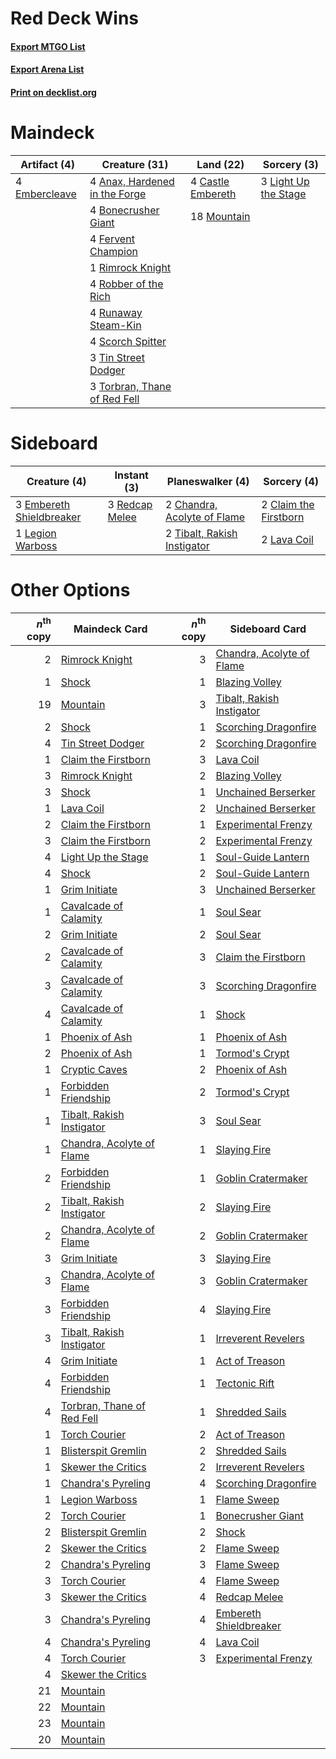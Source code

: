 # Red Deck Wins

#### [Export MTGO List](../collection/Red%20Deck%20Wins/Red%20Deck%20Wins.txt)
#### [Export Arena List](../collection/Red%20Deck%20Wins/Red%20Deck%20Wins_arena.txt)
#### [Print on decklist.org](http://decklist.org/?deckmain=4%09Anax,%20Hardened%20in%20the%20Forge%0A4%09Bonecrusher%20Giant%0A4%09Castle%20Embereth%0A4%09Embercleave%0A4%09Fervent%20Champion%0A3%09Light%20Up%20the%20Stage%0A18%09Mountain%0A1%09Rimrock%20Knight%0A4%09Robber%20of%20the%20Rich%0A4%09Runaway%20Steam-Kin%0A4%09Scorch%20Spitter%0A3%09Tin%20Street%20Dodger%0A3%09Torbran,%20Thane%20of%20Red%20Fell&deckside=2%09Chandra,%20Acolyte%20of%20Flame%0A2%09Claim%20the%20Firstborn%0A3%09Embereth%20Shieldbreaker%0A2%09Lava%20Coil%0A1%09Legion%20Warboss%0A3%09Redcap%20Melee%0A2%09Tibalt,%20Rakish%20Instigator)
# Maindeck

|                                      Artifact (4)                                      |                                             Creature (31)                                              |                                         Land (22)                                          |                                          Sorcery (3)                                          |
|----------------------------------------------------------------------------------------|--------------------------------------------------------------------------------------------------------|--------------------------------------------------------------------------------------------|-----------------------------------------------------------------------------------------------|
|4 [Embercleave](http://gatherer.wizards.com/Pages/Card/Details.aspx?multiverseid=473082)|4 [Anax, Hardened in the Forge](http://gatherer.wizards.com/Pages/Card/Details.aspx?multiverseid=476376)|4 [Castle Embereth](http://gatherer.wizards.com/Pages/Card/Details.aspx?multiverseid=473201)|3 [Light Up the Stage](http://gatherer.wizards.com/Pages/Card/Details.aspx?multiverseid=457251)|
|                                                                                        |4 [Bonecrusher Giant](http://gatherer.wizards.com/Pages/Card/Details.aspx?multiverseid=473077)          |18 [Mountain](http://gatherer.wizards.com/Pages/Card/Details.aspx?multiverseid=439859)      |                                                                                               |
|                                                                                        |4 [Fervent Champion](http://gatherer.wizards.com/Pages/Card/Details.aspx?multiverseid=473086)           |                                                                                            |                                                                                               |
|                                                                                        |1 [Rimrock Knight](http://gatherer.wizards.com/Pages/Card/Details.aspx?multiverseid=473099)             |                                                                                            |                                                                                               |
|                                                                                        |4 [Robber of the Rich](http://gatherer.wizards.com/Pages/Card/Details.aspx?multiverseid=473100)         |                                                                                            |                                                                                               |
|                                                                                        |4 [Runaway Steam-Kin](http://gatherer.wizards.com/Pages/Card/Details.aspx?multiverseid=452865)          |                                                                                            |                                                                                               |
|                                                                                        |4 [Scorch Spitter](http://gatherer.wizards.com/Pages/Card/Details.aspx?multiverseid=466913)             |                                                                                            |                                                                                               |
|                                                                                        |3 [Tin Street Dodger](http://gatherer.wizards.com/Pages/Card/Details.aspx?multiverseid=457264)          |                                                                                            |                                                                                               |
|                                                                                        |3 [Torbran, Thane of Red Fell](http://gatherer.wizards.com/Pages/Card/Details.aspx?multiverseid=473109) |                                                                                            |                                                                                               |


# Sideboard

|                                           Creature (4)                                            |                                       Instant (3)                                       |                                           Planeswalker (4)                                           |                                          Sorcery (4)                                           |
|---------------------------------------------------------------------------------------------------|-----------------------------------------------------------------------------------------|------------------------------------------------------------------------------------------------------|------------------------------------------------------------------------------------------------|
|3 [Embereth Shieldbreaker](http://gatherer.wizards.com/Pages/Card/Details.aspx?multiverseid=473084)|3 [Redcap Melee](http://gatherer.wizards.com/Pages/Card/Details.aspx?multiverseid=473097)|2 [Chandra, Acolyte of Flame](http://gatherer.wizards.com/Pages/Card/Details.aspx?multiverseid=466880)|2 [Claim the Firstborn](http://gatherer.wizards.com/Pages/Card/Details.aspx?multiverseid=473080)|
|1 [Legion Warboss](http://gatherer.wizards.com/Pages/Card/Details.aspx?multiverseid=452859)        |                                                                                         |2 [Tibalt, Rakish Instigator](http://gatherer.wizards.com/Pages/Card/Details.aspx?multiverseid=461073)|2 [Lava Coil](http://gatherer.wizards.com/Pages/Card/Details.aspx?multiverseid=452858)          |


# Other Options

|*n*<sup>th</sup> copy|                                            Maindeck Card                                            |*n*<sup>th</sup> copy|                                           Sideboard Card                                           |
|--------------------:|-----------------------------------------------------------------------------------------------------|--------------------:|----------------------------------------------------------------------------------------------------|
|                    2|[Rimrock Knight](http://gatherer.wizards.com/Pages/Card/Details.aspx?multiverseid=473099)            |                    3|[Chandra, Acolyte of Flame](http://gatherer.wizards.com/Pages/Card/Details.aspx?multiverseid=466880)|
|                    1|[Shock](http://gatherer.wizards.com/Pages/Card/Details.aspx?multiverseid=129732)                     |                    1|[Blazing Volley](http://gatherer.wizards.com/Pages/Card/Details.aspx?multiverseid=426821)           |
|                   19|[Mountain](http://gatherer.wizards.com/Pages/Card/Details.aspx?multiverseid=439859)                  |                    3|[Tibalt, Rakish Instigator](http://gatherer.wizards.com/Pages/Card/Details.aspx?multiverseid=461073)|
|                    2|[Shock](http://gatherer.wizards.com/Pages/Card/Details.aspx?multiverseid=129732)                     |                    1|[Scorching Dragonfire](http://gatherer.wizards.com/Pages/Card/Details.aspx?multiverseid=473101)     |
|                    4|[Tin Street Dodger](http://gatherer.wizards.com/Pages/Card/Details.aspx?multiverseid=457264)         |                    2|[Scorching Dragonfire](http://gatherer.wizards.com/Pages/Card/Details.aspx?multiverseid=473101)     |
|                    1|[Claim the Firstborn](http://gatherer.wizards.com/Pages/Card/Details.aspx?multiverseid=473080)       |                    3|[Lava Coil](http://gatherer.wizards.com/Pages/Card/Details.aspx?multiverseid=452858)                |
|                    3|[Rimrock Knight](http://gatherer.wizards.com/Pages/Card/Details.aspx?multiverseid=473099)            |                    2|[Blazing Volley](http://gatherer.wizards.com/Pages/Card/Details.aspx?multiverseid=426821)           |
|                    3|[Shock](http://gatherer.wizards.com/Pages/Card/Details.aspx?multiverseid=129732)                     |                    1|[Unchained Berserker](http://gatherer.wizards.com/Pages/Card/Details.aspx?multiverseid=466918)      |
|                    1|[Lava Coil](http://gatherer.wizards.com/Pages/Card/Details.aspx?multiverseid=452858)                 |                    2|[Unchained Berserker](http://gatherer.wizards.com/Pages/Card/Details.aspx?multiverseid=466918)      |
|                    2|[Claim the Firstborn](http://gatherer.wizards.com/Pages/Card/Details.aspx?multiverseid=473080)       |                    1|[Experimental Frenzy](http://gatherer.wizards.com/Pages/Card/Details.aspx?multiverseid=452849)      |
|                    3|[Claim the Firstborn](http://gatherer.wizards.com/Pages/Card/Details.aspx?multiverseid=473080)       |                    2|[Experimental Frenzy](http://gatherer.wizards.com/Pages/Card/Details.aspx?multiverseid=452849)      |
|                    4|[Light Up the Stage](http://gatherer.wizards.com/Pages/Card/Details.aspx?multiverseid=457251)        |                    1|[Soul-Guide Lantern](http://gatherer.wizards.com/Pages/Card/Details.aspx?multiverseid=476488)       |
|                    4|[Shock](http://gatherer.wizards.com/Pages/Card/Details.aspx?multiverseid=129732)                     |                    2|[Soul-Guide Lantern](http://gatherer.wizards.com/Pages/Card/Details.aspx?multiverseid=476488)       |
|                    1|[Grim Initiate](http://gatherer.wizards.com/Pages/Card/Details.aspx?multiverseid=461057)             |                    3|[Unchained Berserker](http://gatherer.wizards.com/Pages/Card/Details.aspx?multiverseid=466918)      |
|                    1|[Cavalcade of Calamity](http://gatherer.wizards.com/Pages/Card/Details.aspx?multiverseid=457239)     |                    1|[Soul Sear](http://gatherer.wizards.com/Pages/Card/Details.aspx?multiverseid=485483)                |
|                    2|[Grim Initiate](http://gatherer.wizards.com/Pages/Card/Details.aspx?multiverseid=461057)             |                    2|[Soul Sear](http://gatherer.wizards.com/Pages/Card/Details.aspx?multiverseid=485483)                |
|                    2|[Cavalcade of Calamity](http://gatherer.wizards.com/Pages/Card/Details.aspx?multiverseid=457239)     |                    3|[Claim the Firstborn](http://gatherer.wizards.com/Pages/Card/Details.aspx?multiverseid=473080)      |
|                    3|[Cavalcade of Calamity](http://gatherer.wizards.com/Pages/Card/Details.aspx?multiverseid=457239)     |                    3|[Scorching Dragonfire](http://gatherer.wizards.com/Pages/Card/Details.aspx?multiverseid=473101)     |
|                    4|[Cavalcade of Calamity](http://gatherer.wizards.com/Pages/Card/Details.aspx?multiverseid=457239)     |                    1|[Shock](http://gatherer.wizards.com/Pages/Card/Details.aspx?multiverseid=129732)                    |
|                    1|[Phoenix of Ash](http://gatherer.wizards.com/Pages/Card/Details.aspx?multiverseid=476399)            |                    1|[Phoenix of Ash](http://gatherer.wizards.com/Pages/Card/Details.aspx?multiverseid=476399)           |
|                    2|[Phoenix of Ash](http://gatherer.wizards.com/Pages/Card/Details.aspx?multiverseid=476399)            |                    1|[Tormod's Crypt](http://gatherer.wizards.com/Pages/Card/Details.aspx?multiverseid=389723)           |
|                    1|[Cryptic Caves](http://gatherer.wizards.com/Pages/Card/Details.aspx?multiverseid=466998)             |                    2|[Phoenix of Ash](http://gatherer.wizards.com/Pages/Card/Details.aspx?multiverseid=476399)           |
|                    1|[Forbidden Friendship](http://gatherer.wizards.com/Pages/Card/Details.aspx?multiverseid=479639)      |                    2|[Tormod's Crypt](http://gatherer.wizards.com/Pages/Card/Details.aspx?multiverseid=389723)           |
|                    1|[Tibalt, Rakish Instigator](http://gatherer.wizards.com/Pages/Card/Details.aspx?multiverseid=461073) |                    3|[Soul Sear](http://gatherer.wizards.com/Pages/Card/Details.aspx?multiverseid=485483)                |
|                    1|[Chandra, Acolyte of Flame](http://gatherer.wizards.com/Pages/Card/Details.aspx?multiverseid=466880) |                    1|[Slaying Fire](http://gatherer.wizards.com/Pages/Card/Details.aspx?multiverseid=473105)             |
|                    2|[Forbidden Friendship](http://gatherer.wizards.com/Pages/Card/Details.aspx?multiverseid=479639)      |                    1|[Goblin Cratermaker](http://gatherer.wizards.com/Pages/Card/Details.aspx?multiverseid=452853)       |
|                    2|[Tibalt, Rakish Instigator](http://gatherer.wizards.com/Pages/Card/Details.aspx?multiverseid=461073) |                    2|[Slaying Fire](http://gatherer.wizards.com/Pages/Card/Details.aspx?multiverseid=473105)             |
|                    2|[Chandra, Acolyte of Flame](http://gatherer.wizards.com/Pages/Card/Details.aspx?multiverseid=466880) |                    2|[Goblin Cratermaker](http://gatherer.wizards.com/Pages/Card/Details.aspx?multiverseid=452853)       |
|                    3|[Grim Initiate](http://gatherer.wizards.com/Pages/Card/Details.aspx?multiverseid=461057)             |                    3|[Slaying Fire](http://gatherer.wizards.com/Pages/Card/Details.aspx?multiverseid=473105)             |
|                    3|[Chandra, Acolyte of Flame](http://gatherer.wizards.com/Pages/Card/Details.aspx?multiverseid=466880) |                    3|[Goblin Cratermaker](http://gatherer.wizards.com/Pages/Card/Details.aspx?multiverseid=452853)       |
|                    3|[Forbidden Friendship](http://gatherer.wizards.com/Pages/Card/Details.aspx?multiverseid=479639)      |                    4|[Slaying Fire](http://gatherer.wizards.com/Pages/Card/Details.aspx?multiverseid=473105)             |
|                    3|[Tibalt, Rakish Instigator](http://gatherer.wizards.com/Pages/Card/Details.aspx?multiverseid=461073) |                    1|[Irreverent Revelers](http://gatherer.wizards.com/Pages/Card/Details.aspx?multiverseid=476394)      |
|                    4|[Grim Initiate](http://gatherer.wizards.com/Pages/Card/Details.aspx?multiverseid=461057)             |                    1|[Act of Treason](http://gatherer.wizards.com/Pages/Card/Details.aspx?multiverseid=442107)           |
|                    4|[Forbidden Friendship](http://gatherer.wizards.com/Pages/Card/Details.aspx?multiverseid=479639)      |                    1|[Tectonic Rift](http://gatherer.wizards.com/Pages/Card/Details.aspx?multiverseid=234568)            |
|                    4|[Torbran, Thane of Red Fell](http://gatherer.wizards.com/Pages/Card/Details.aspx?multiverseid=473109)|                    1|[Shredded Sails](http://gatherer.wizards.com/Pages/Card/Details.aspx?multiverseid=479656)           |
|                    1|[Torch Courier](http://gatherer.wizards.com/Pages/Card/Details.aspx?multiverseid=452869)             |                    2|[Act of Treason](http://gatherer.wizards.com/Pages/Card/Details.aspx?multiverseid=442107)           |
|                    1|[Blisterspit Gremlin](http://gatherer.wizards.com/Pages/Card/Details.aspx?multiverseid=479628)       |                    2|[Shredded Sails](http://gatherer.wizards.com/Pages/Card/Details.aspx?multiverseid=479656)           |
|                    1|[Skewer the Critics](http://gatherer.wizards.com/Pages/Card/Details.aspx?multiverseid=457259)        |                    2|[Irreverent Revelers](http://gatherer.wizards.com/Pages/Card/Details.aspx?multiverseid=476394)      |
|                    1|[Chandra's Pyreling](http://gatherer.wizards.com/Pages/Card/Details.aspx?multiverseid=485461)        |                    4|[Scorching Dragonfire](http://gatherer.wizards.com/Pages/Card/Details.aspx?multiverseid=473101)     |
|                    1|[Legion Warboss](http://gatherer.wizards.com/Pages/Card/Details.aspx?multiverseid=452859)            |                    1|[Flame Sweep](http://gatherer.wizards.com/Pages/Card/Details.aspx?multiverseid=466893)              |
|                    2|[Torch Courier](http://gatherer.wizards.com/Pages/Card/Details.aspx?multiverseid=452869)             |                    1|[Bonecrusher Giant](http://gatherer.wizards.com/Pages/Card/Details.aspx?multiverseid=473077)        |
|                    2|[Blisterspit Gremlin](http://gatherer.wizards.com/Pages/Card/Details.aspx?multiverseid=479628)       |                    2|[Shock](http://gatherer.wizards.com/Pages/Card/Details.aspx?multiverseid=129732)                    |
|                    2|[Skewer the Critics](http://gatherer.wizards.com/Pages/Card/Details.aspx?multiverseid=457259)        |                    2|[Flame Sweep](http://gatherer.wizards.com/Pages/Card/Details.aspx?multiverseid=466893)              |
|                    2|[Chandra's Pyreling](http://gatherer.wizards.com/Pages/Card/Details.aspx?multiverseid=485461)        |                    3|[Flame Sweep](http://gatherer.wizards.com/Pages/Card/Details.aspx?multiverseid=466893)              |
|                    3|[Torch Courier](http://gatherer.wizards.com/Pages/Card/Details.aspx?multiverseid=452869)             |                    4|[Flame Sweep](http://gatherer.wizards.com/Pages/Card/Details.aspx?multiverseid=466893)              |
|                    3|[Skewer the Critics](http://gatherer.wizards.com/Pages/Card/Details.aspx?multiverseid=457259)        |                    4|[Redcap Melee](http://gatherer.wizards.com/Pages/Card/Details.aspx?multiverseid=473097)             |
|                    3|[Chandra's Pyreling](http://gatherer.wizards.com/Pages/Card/Details.aspx?multiverseid=485461)        |                    4|[Embereth Shieldbreaker](http://gatherer.wizards.com/Pages/Card/Details.aspx?multiverseid=473084)   |
|                    4|[Chandra's Pyreling](http://gatherer.wizards.com/Pages/Card/Details.aspx?multiverseid=485461)        |                    4|[Lava Coil](http://gatherer.wizards.com/Pages/Card/Details.aspx?multiverseid=452858)                |
|                    4|[Torch Courier](http://gatherer.wizards.com/Pages/Card/Details.aspx?multiverseid=452869)             |                    3|[Experimental Frenzy](http://gatherer.wizards.com/Pages/Card/Details.aspx?multiverseid=452849)      |
|                    4|[Skewer the Critics](http://gatherer.wizards.com/Pages/Card/Details.aspx?multiverseid=457259)        |                     |                                                                                                    |
|                   21|[Mountain](http://gatherer.wizards.com/Pages/Card/Details.aspx?multiverseid=439859)                  |                     |                                                                                                    |
|                   22|[Mountain](http://gatherer.wizards.com/Pages/Card/Details.aspx?multiverseid=439859)                  |                     |                                                                                                    |
|                   23|[Mountain](http://gatherer.wizards.com/Pages/Card/Details.aspx?multiverseid=439859)                  |                     |                                                                                                    |
|                   20|[Mountain](http://gatherer.wizards.com/Pages/Card/Details.aspx?multiverseid=439859)                  |                     |                                                                                                    |

